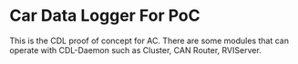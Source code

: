 # Car Data Logger For PoC

This is the CDL proof of concept for AC.
There are some modules that can operate with CDL-Daemon such as Cluster, CAN Router, RVIServer.
